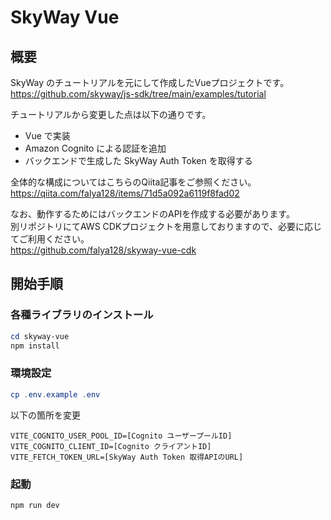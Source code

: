 # SkyWay Vue

## 概要

SkyWay のチュートリアルを元にして作成したVueプロジェクトです。  
https://github.com/skyway/js-sdk/tree/main/examples/tutorial

チュートリアルから変更した点は以下の通りです。  

- Vue で実装  
- Amazon Cognito による認証を追加  
- バックエンドで生成した SkyWay Auth Token を取得する  

全体的な構成についてはこちらのQiita記事をご参照ください。  
https://qiita.com/falya128/items/71d5a092a6119f8fad02

なお、動作するためにはバックエンドのAPIを作成する必要があります。  
別リポジトリにてAWS CDKプロジェクトを用意しておりますので、必要に応じてご利用ください。  
https://github.com/falya128/skyway-vue-cdk

## 開始手順

### 各種ライブラリのインストール

```powershell
cd skyway-vue
npm install
```

### 環境設定

```powershell
cp .env.example .env
```

以下の箇所を変更

```
VITE_COGNITO_USER_POOL_ID=[Cognito ユーザープールID]
VITE_COGNITO_CLIENT_ID=[Cognito クライアントID]
VITE_FETCH_TOKEN_URL=[SkyWay Auth Token 取得APIのURL]
```

### 起動

```powershell
npm run dev
```
